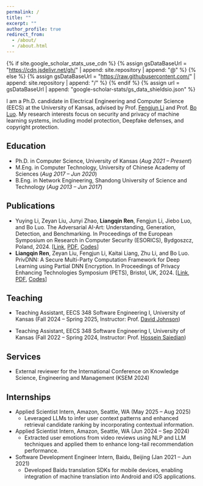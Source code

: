 ```yaml
---
permalink: /
title: ""
excerpt: ""
author_profile: true
redirect_from: 
  - /about/
  - /about.html
---
```


{% if site.google_scholar_stats_use_cdn %}
{% assign gsDataBaseUrl = "https://cdn.jsdelivr.net/gh/" | append: site.repository | append: "@" %}
{% else %}
{% assign gsDataBaseUrl = "https://raw.githubusercontent.com/" | append: site.repository | append: "/" %}
{% endif %}
{% assign url = gsDataBaseUrl | append: "google-scholar-stats/gs_data_shieldsio.json" %}

<span class='anchor' id='about-me'></span>

I am a Ph.D. candidate in Electrical Engineering and Computer Science (EECS) at the University of Kansas, advised by Prof. [Fengjun Li](https://ittc.ku.edu/~fli/) and Prof. [Bo Luo](https://www.ittc.ku.edu/~bluo/). My research interests focus on security and privacy of machine learning systems, including model protection, Deepfake defenses, and copyright protection.

## Education

- Ph.D. in Computer Science, University of Kansas (*Aug 2021 – Present*)
- M.Eng. in Computer Technology, University of Chinese Academy of Sciences (*Aug 2017 – Jun 2020*)
- B.Eng. in Network Engineering, Shandong University of Science and Technology (*Aug 2013 – Jun 2017*)

## Publications

- Yuying Li, Zeyan Liu, Junyi Zhao, **Liangqin Ren**, Fengjun Li, Jiebo Luo, and Bo Luo. The Adversarial AI-Art: Understanding, Generation, Detection, and Benchmarking. In Proceedings of the European Symposium on Research in Computer Security (ESORICS), Bydgoszcz, Poland, 2024. [[Link](https://link.springer.com/chapter/10.1007/978-3-031-70879-4_16), [PDF](https://www.ittc.ku.edu/~bluo/pubs/li2024esorics.pdf), [Codes](https://github.com/AdvAIArtProject/AdvAIArt)]
- **Liangqin Ren**, Zeyan Liu, Fengjun Li, Kaitai Liang, Zhu Li, and Bo Luo. PrivDNN: A Secure Multi-Party Computation Framework for Deep Learning using Partial DNN Encryption. In Proceedings of Privacy Enhancing Technologies Symposium (PETS), Bristol, UK, 2024. [[Link](https://petsymposium.org/popets/2024/popets-2024-0089.php), [PDF](../files/2024_pets_privdnn), [Codes](https://github.com/LiangqinRen/PrivDNN)]

## Teaching

- Teaching Assistant, EECS 348 Software Engineering I, University of Kansas (Fall 2024 – Spring 2025, Instructor: Prof. [David Johnson](https://eecs.ku.edu/people/david-johnson))

- Teaching Assistant, EECS 348 Software Engineering I, University of Kansas (Fall 2022 – Spring 2024, Instructor: Prof. [Hossein Saiedian](https://people.eecs.ku.edu/~saiedian/))

## Services

- External reviewer for the International Conference on Knowledge Science, Engineering and Management (KSEM 2024)

## Internships

- Applied Scientist Intern, Amazon, Seattle, WA (May 2025 – Aug 2025)
  - Leveraged LLMs to infer user context patterns and enhanced retrieval candidate ranking by incorporating contextual information.
- Applied Scientist Intern, Amazon, Seattle, WA (Jun 2024 – Sep 2024)
  - Extracted user emotions from video reviews using NLP and LLM techniques and applied them to enhance long-tail recommendation performance.
- Software Development Engineer Intern, Baidu, Beijing (Jan 2021 – Jun 2021)
  - Developed Baidu translation SDKs for mobile devices, enabling integration of machine translation into Android and iOS applications.
